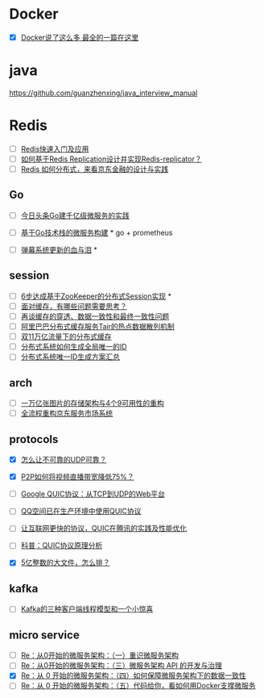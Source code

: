 # Docker
- [x] [Docker说了这么多 最全的一篇在这里](http://www.sohu.com/a/201679269_464005)

# java
https://github.com/guanzhenxing/java_interview_manual

# Redis
- [ ] [Redis快速入门及应用](http://www.infoq.com/cn/articles/architecture-practice-01-redis)
- [ ] [如何基于Redis Replication设计并实现Redis-replicator？](http://www.infoq.com/cn/articles/Redis-Replication-Redis-replicator)
- [ ] [Redis 如何分布式，来看京东金融的设计与实践](http://www.infoq.com/cn/articles/jingdong-redis-practice)

## Go
- [ ] [今日头条Go建千亿级微服务的实践](http://36kr.com/p/5073181.html)
- [ ] [基于Go技术栈的微服务构建](http://blog.ucloud.cn/archives/2788) * go + prometheus
- [ ] [弹幕系统更新的血与泪](http://www.sohu.com/a/211683146_99967772) *


## session
- [ ] [6步达成基于ZooKeeper的分布式Session实现](http://www.sohu.com/a/205996151_464005) *
- [ ] [面对缓存，有哪些问题需要思考？](http://www.sohu.com/a/194722412_467759)
- [ ] [再谈缓存的穿透、数据一致性和最终一致性问题](http://www.sohu.com/a/216753908_467759)
- [ ] [阿里巴巴分布式缓存服务Tair的热点数据散列机制](https://baijiahao.baidu.com/s?id=1587385646735280009&wfr=spider&for=pc)
- [ ] [双11万亿流量下的分布式缓存](https://yq.aliyun.com/articles/290865)
- [ ] [分布式系统如何生成全局唯一的ID](http://blog.csdn.net/firstblood1/article/details/51924824)
- [ ] [分布式系统唯一ID生成方案汇总](https://www.cnblogs.com/haoxinyue/p/5208136.html?utm_source=tuicool&utm_medium=referral)
 
## arch
- [ ] [一万亿张图片的存储架构与4个9可用性的重构](http://www.sohu.com/a/211787856_355140)
- [ ] [全流程重构京东服务市场系统](http://www.infoq.com/cn/articles/fw-jd-refactor)

## protocols
- [x] [怎么让不可靠的UDP可靠？](http://www.infoq.com/cn/articles/how-to-make-udp-reliable)
- [x] [P2P如何将视频直播带宽降低75%？](http://www.sohu.com/a/212884996_467759)

- [ ] [Google QUIC协议：从TCP到UDP的Web平台](http://www.infoq.com/cn/articles/quic-google-protocol-web-platform-from-tcp-to-udp)
- [ ] [QQ空间已在生产环境中使用QUIC协议](http://www.infoq.com/cn/news/2017/10/qzone-quic-practise)
- [ ] [让互联网更快的协议，QUIC在腾讯的实践及性能优化](http://www.sohu.com/a/214100952_355140)
- [ ] [科普：QUIC协议原理分析](http://www.sohu.com/a/214100687_355140)


- [x] [5亿整数的大文件，怎么排？](http://blog.jobbole.com/87600/)

## kafka
- [ ] [Kafka的三种客户端线程模型和一个小惊喜](http://mp.weixin.qq.com/s/It8JK-c86ItS5SgRyTFP2A)


## micro service
- [ ] [Re：从0开始的微服务架构：（一）重识微服务架构](http://www.infoq.com/cn/articles/micro-service-architecture-from-zero)
- [ ] [Re：从0开始的微服务架构：（三）微服务架构 API 的开发与治理](http://www.infoq.com/cn/articles/micro-service-architecture-from-zero-part03)
- [x] [Re：从 0 开始的微服务架构：（四）如何保障微服务架构下的数据一致性](http://www.infoq.com/cn/articles/micro-service-architecture-from-zero-part04)
- [ ] [Re：从 0 开始的微服务架构：（五）代码给你，看如何用Docker支撑微服务](http://www.infoq.com/cn/articles/micro-service-architecture-from-zero-part05)
